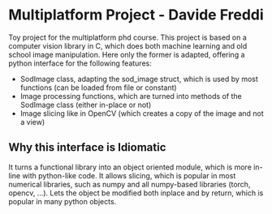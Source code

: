# Multiplatform Project - Davide Freddi

Toy project for the multiplatform phd course. This project is based on a computer vision library in C, which does both machine learning and old school image manipulation. Here only the former is adapted, offering a python interface for the following features:
- SodImage class, adapting the sod_image struct, which is used by most functions (can be loaded from file or constant)
- Image processing functions, which are turned into methods of the SodImage class (either in-place or not)
- Image slicing like in OpenCV (which creates a copy of the image and not a view)

## Why this interface is Idiomatic
It turns a functional library into an object oriented module, which is more in-line with python-like code.
It allows slicing, which is popular in most numerical libraries, such as numpy and all numpy-based libraries (torch, opencv, ...).
Lets the object be modified both inplace and by return, which is popular in many python objects.